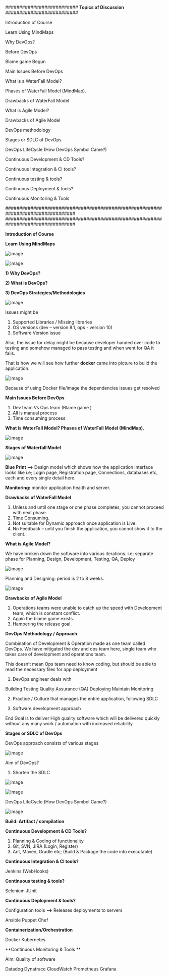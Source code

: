 ##########################
  **Topics of Discussion**
##########################


Introduction of Course

Learn Using MindMaps

Why DevOps?

Before DevOps 

Blame game Begun

Main Issues Before DevOps

What is a WaterFall Model?

Phases of WaterFall Model (MindMap).

Drawbacks of WaterFall Model

What is Agile Model?

Drawbacks of Agile Model

DevOps methodology

Stages or SDLC of DevOps 

DevOps LifeCycle (How DevOps Symbol Came?)

Continuous Development & CD Tools?

Continuous Integration & CI tools?

Continuous testing & tools?

Continuous Deployment & tools?

Continuous Monitoring & Tools 


#################################################################################
#################################################################################
 

**Introduction of Course**

**Learn Using MindMaps**


![image](https://github.com/DevenderMusukula/DevOps-Training-Documentations/assets/119439237/a6ef770f-cddb-4026-9e69-d120fed04429)


![image](https://github.com/DevenderMusukula/DevOps-Training-Documentations/assets/119439237/4486d49d-e4fe-4151-acc8-f7105cf8083a)

**1)	Why DevOps?**

**2)	What is DevOps?**

**3)	DevOps Strategies/Methodologies**

![image](https://github.com/DevenderMusukula/DevOps-Training-Documentations/assets/119439237/9b8c6d13-8d65-4466-8e99-6f975f95bca7)



Issues might be
1.	Supported Libraries / Missing libraries
2.	OS versions (dev – version 8.1, ops -  version 10)
3.	Software Version issue

Also, the issue for delay might be because developer handed over code to testing and somehow managed to pass testing and when went for QA it fails.

That is how we will see how further **docker** came into picture to build the application.

![image](https://github.com/DevenderMusukula/DevOps-Training-Documentations/assets/119439237/eeef48d7-1669-47c7-a1d6-d733acb5169b)

Because of using Docker file/image the dependencies issues get resolved


**Main Issues Before DevOps**


1)	Dev team Vs Ops team (Blame game )
2)	All is manual process 
3)	Time consuming process

**What is WaterFall Model? Phases of WaterFall Model (MindMap).**

![image](https://github.com/DevenderMusukula/DevOps-Training-Documentations/assets/119439237/44446528-54f9-409d-b254-54d1381d45b8)

**Stages of Waterfall Model**

![image](https://github.com/DevenderMusukula/DevOps-Training-Documentations/assets/119439237/f13b8e1c-57fb-4ab3-839d-5cd835dd1c73)

**Blue Print -->** Design model which shows how the application interface looks like i.e; Login page, Registration page, Connections, databases etc, each and every single detail here.

**Monitoring:** monitor application health and server.

**Drawbacks of WaterFall Model**

1)	Unless and until one stage or one phase completes, you cannot proceed with next phase.
2)	Time Consuming.
3)	Not suitable for Dynamic approach once application is Live.
4)	No Feedback – until you finish the application, you cannot show it to the client.


**What is Agile Model?**

We have broken down the software into various iterations. i.e;  separate phase for Planning, Design, Development, Testing, QA, Deploy 

![image](https://github.com/DevenderMusukula/DevOps-Training-Documentations/assets/119439237/fb81930a-b81c-442d-8d31-04393abedeeb)

Planning and Designing: period is 2 to 8 weeks.

![image](https://github.com/DevenderMusukula/DevOps-Training-Documentations/assets/119439237/1623f1d7-3c64-41da-93bf-c15aa0dbba16)


**Drawbacks of Agile Model**

1)	Operations teams were unable to catch up the speed with Development team, which is constant conflict.
2)	Again the blame game exists.
3)	Hampering the release goal.

**DevOps Methodology / Approach**

Combination of Development & Operation made as one team called DevOps.
We have mitigated the dev and ops team here, single team who takes care of development and operations team.

This doesn’t mean Ops team need to know coding, but should be able to read the necessary files for app deployment

1)	DevOps engineer deals with

Building
Testing
Quality Assurance (QA)
Deploying
Maintain
Monitoring


2)	Practice / Culture that manages the entire application, following SDLC 

3)	Software development approach

End Goal is to deliver High quality software which will be delivered quickly without any many work / automation with increased reliability 

**Stages or SDLC of DevOps**

DevOps approach consists of various stages

![image](https://github.com/DevenderMusukula/DevOps-Training-Documentations/assets/119439237/e58051f3-ab38-4cf7-812b-8b7fc10599b3)

Aim of DevOps?

1)	Shorten the SDLC

![image](https://github.com/DevenderMusukula/DevOps-Training-Documentations/assets/119439237/5dbd16d6-06cb-42fb-954b-e2bf69702528)

![image](https://github.com/DevenderMusukula/DevOps-Training-Documentations/assets/119439237/b4d71a34-3168-473f-92df-010fd843751d)

DevOps LifeCycle (How DevOps Symbol Came?)


![image](https://github.com/DevenderMusukula/DevOps-Training-Documentations/assets/119439237/170fddcb-8f4a-4675-9945-f5042e535e75)

**Build: Artifact / compilation**

**Continuous Development & CD Tools?**


1)	Planning & Coding of functionality
2)	Git, SVN, JIRA (Login, Register)
3)	Ant, Maven, Gradle etc; (Build & Package the code into executable)


**Continuous Integration & CI tools?**

Jenkins (WebHooks)

**Continuous testing & tools?**

Selenium
JUnit

**Continuous Deployment & tools?**

Configuration tools **-->** Releases deployments to servers

Ansible
Puppet
Chef

**Containerization/Orchestration**

Docker
Kubernetes

**Continuous Monitoring & Tools **

Aim: Quality of software  

Datadog
Dynatrace
CloudWatch
Prometheus
Grafana
 
 


